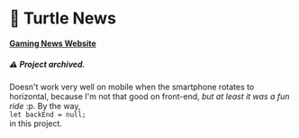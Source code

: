 # 🐢 Turtle News
[**Gaming News Website**](https://alessfm.github.io/turtle-news/)

##### ⚠️ Project archived.

Doesn't work very well on mobile when the smartphone rotates to horizontal, because I'm not that good on front-end, _but at least it was a fun ride_ :p. By the way, 
<br/>
```let backEnd = null;``` 
<br/>
in this project.
